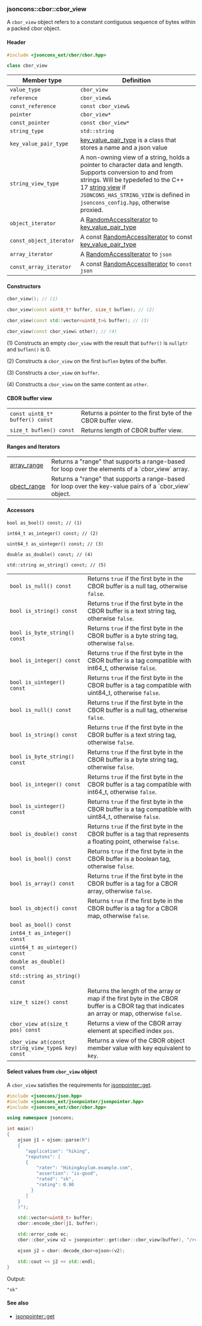 ### jsoncons::cbor::cbor_view

A `cbor_view` object refers to a constant contiguous sequence of bytes within a packed cbor object.

#### Header
```c++
#include <jsoncons_ext/cbor/cbor.hpp>

class cbor_view
```

Member type          |Definition
---------------------|------------------------------
`value_type`         |`cbor_view`
`reference`          |`cbor_view&`
`const_reference`    |`const cbor_view&`
`pointer`            |`cbor_view*`
`const_pointer`      |`const cbor_view*`
`string_type`        |`std::string`
`key_value_pair_type`|[key_value_pair_type](key_value_pair_type) is a class that stores a name and a json value
`string_view_type`   |A non-owning view of a string, holds a pointer to character data and length. Supports conversion to and from strings. Will be typedefed to the C++ 17 [string view](http://en.cppreference.com/w/cpp/string/basic_string_view) if `JSONCONS_HAS_STRING_VIEW` is defined in `jsoncons_config.hpp`, otherwise proxied. 
`object_iterator`|A [RandomAccessIterator](http://en.cppreference.com/w/cpp/concept/RandomAccessIterator) to [key_value_pair_type](key_value_pair_type)
`const_object_iterator`|A const [RandomAccessIterator](http://en.cppreference.com/w/cpp/concept/RandomAccessIterator) to const [key_value_pair_type](key_value_pair_type)
`array_iterator`|A [RandomAccessIterator](http://en.cppreference.com/w/cpp/concept/RandomAccessIterator) to `json`
`const_array_iterator`|A const [RandomAccessIterator](http://en.cppreference.com/w/cpp/concept/RandomAccessIterator) to `const json`

#### Constructors

```c++
cbor_view(); // (1)

cbor_view(const uint8_t* buffer, size_t buflen); // (2)

cbor_view(const std::vector<uint8_t>& buffer); // (3)

cbor_view(const cbor_view& other); // (4)
```

(1) Constructs an empty `cbor_view` with the result that `buffer()` is `nullptr` and `buflen()` is 0.

(2) Constructs a `cbor_view` on the first `buflen` bytes of the buffer.

(3) Constructs a `cbor_view` on `buffer`.

(4) Constructs a `cbor_view` on the same content as `other`.

#### CBOR buffer view

<table border="0">
  <tr>
    <td><code>const uint8_t* buffer() const</code></td>
    <td>Returns a pointer to the first byte of the CBOR buffer view.</td> 
  </tr>
  <tr>
    <td><code>size_t buflen() const</code></td>
    <td>Returns length of CBOR buffer view.</td> 
  </tr>
</table>

#### Ranges and Iterators

<table border="0">
  <tr>
    <td><a href="cbor_view/array_range.md">array_range</a></td>
    <td>Returns a "range" that supports a range-based for loop over the elements of a `cbor_view` array.</td> 
  </tr>
  <tr>
    <td><a href="cbor_view/object_range.md">obect_range</a></td>
    <td>Returns a "range" that supports a range-based for loop over the key-value pairs of a `cbor_view` object.</td> 
  </tr>
</table>

#### Accessors

```
bool as_bool() const; // (1)

int64_t as_integer() const; // (2)

uint64_t as_uinteger() const; // (3)

double as_double() const; // (4)

std::string as_string() const; // (5)
```

<table border="0">
  <tr>
    <td><code>bool is_null() const</code></td>
    <td>Returns <code>true</code> if the first byte in the CBOR buffer is a null tag, otherwise <code>false</code>.</td> 
  </tr>
  <tr>
    <td><code>bool is_string() const</code></td>
    <td>Returns <code>true</code> if the first byte in the CBOR buffer is a text string tag, otherwise <code>false</code>.</td> 
  </tr>
  <tr>
    <td><code>bool is_byte_string() const</code></td>
    <td>Returns <code>true</code> if the first byte in the CBOR buffer is a byte string tag, otherwise <code>false</code>.</td> 
  </tr>
  <tr>
    <td><code>bool is_integer() const</code></td>
    <td>Returns <code>true</code> if the first byte in the CBOR buffer is a tag compatible with int64_t, otherwise <code>false</code>.</td> 
  </tr>
  <tr>
    <td><code>bool is_uinteger() const</code></td>
    <td>Returns <code>true</code> if the first byte in the CBOR buffer is a tag compatible with uint84_t, otherwise <code>false</code>.</td> 
  </tr>
  <tr>
    <td><code>bool is_null() const</code></td>
    <td>Returns <code>true</code> if the first byte in the CBOR buffer is a null tag, otherwise <code>false</code>.</td> 
  </tr>
  <tr>
    <td><code>bool is_string() const</code></td>
    <td>Returns <code>true</code> if the first byte in the CBOR buffer is a text string tag, otherwise <code>false</code>.</td> 
  </tr>
  <tr>
    <td><code>bool is_byte_string() const</code></td>
    <td>Returns <code>true</code> if the first byte in the CBOR buffer is a byte string tag, otherwise <code>false</code>.</td> 
  </tr>
  <tr>
    <td><code>bool is_integer() const</code></td>
    <td>Returns <code>true</code> if the first byte in the CBOR buffer is a tag compatible with int64_t, otherwise <code>false</code>.</td> 
  </tr>
  <tr>
    <td><code>bool is_uinteger() const</code></td>
    <td>Returns <code>true</code> if the first byte in the CBOR buffer is a tag compatible with uint84_t, otherwise <code>false</code>.</td> 
  </tr>
  <tr>
    <td><code>bool is_double() const</code></td>
    <td>Returns <code>true</code> if the first byte in the CBOR buffer is a tag that represents a floating point, otherwise <code>false</code>.</td> 
  </tr>
  <tr>
    <td><code>bool is_bool() const</code></td>
    <td>Returns <code>true</code> if the first byte in the CBOR buffer is a boolean tag, otherwise <code>false</code>.</td> 
  </tr>
  <tr>
    <td><code>bool is_array() const</code></td>
    <td>Returns <code>true</code> if the first byte in the CBOR buffer is a tag for a CBOR array, otherwise <code>false</code>.</td> 
  </tr>
  <tr>
    <td><code>bool is_object() const</code></td>
    <td>Returns <code>true</code> if the first byte in the CBOR buffer is a tag for a CBOR map, otherwise <code>false</code>.</td> 
  </tr>
  <tr>
    <td><code>bool as_bool() const</code></td>
    <td></td> 
  </tr>
  <tr>
    <td><code>int64_t as_integer() const</code></td>
    <td></td> 
  </tr>
  <tr>
    <td><code>uint64_t as_uinteger() const</code></td>
    <td></td> 
  </tr>
  <tr>
    <td><code>double as_double() const</code></td>
    <td></td> 
  </tr>
  <tr>
    <td><code>std::string as_string() const</code></td>
    <td></td> 
  </tr>
  <tr>
    <td><code>size_t size() const</code></td>
    <td>Returns the length of the array or map if the first byte in the CBOR buffer is a CBOR tag that indicates an array or map, otherwise <code>false</code>.</td> 
  </tr>
  <tr>
    <td><code>cbor_view at(size_t pos) const</code></td>
    <td>Returns a view of the CBOR array element at specified index <code>pos</code>.</td> 
  </tr>
  <tr>
    <td><code>cbor_view at(const string_view_type& key) const</code></td>
    <td>Returns a view of the CBOR object member value with key equivalent to <code>key</code>.</td> 
  </tr>
</table>

#### Select values from `cbor_view` object

A `cbor_view` satisfies the requirements for [jsonpointer::get](../jsonpointer/get.md).

```c++
#include <jsoncons/json.hpp>
#include <jsoncons_ext/jsonpointer/jsonpointer.hpp>
#include <jsoncons_ext/cbor/cbor.hpp>

using namespace jsoncons;

int main()
{
    ojson j1 = ojson::parse(R"(
    {
       "application": "hiking",
       "reputons": [
       {
           "rater": "HikingAsylum.example.com",
           "assertion": "is-good",
           "rated": "sk",
           "rating": 0.90
         }
       ]
    }
    )");

    std::vector<uint8_t> buffer;
    cbor::encode_cbor(j1, buffer);

    std::error_code ec;
    cbor::cbor_view v2 = jsonpointer::get(cbor::cbor_view(buffer), "/reputons/0/rated", ec);

    ojson j2 = cbor::decode_cbor<ojson>(v2);

    std::cout << j2 << std::endl;
}
```

Output:

```
"sk"
```

#### See also

- [jsonpointer::get](../jsonpointer/get.md)

